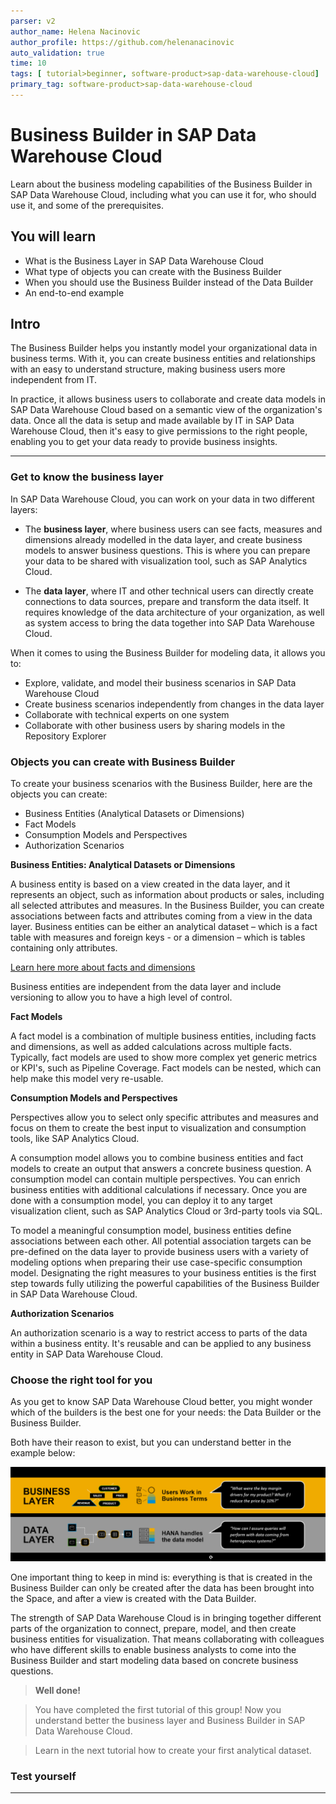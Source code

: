 ```yaml
---
parser: v2
author_name: Helena Nacinovic
author_profile: https://github.com/helenanacinovic
auto_validation: true
time: 10
tags: [ tutorial>beginner, software-product>sap-data-warehouse-cloud]
primary_tag: software-product>sap-data-warehouse-cloud
---
```


# Business Builder in SAP Data Warehouse Cloud
<!-- description --> Learn about the business modeling capabilities of the Business Builder in SAP Data Warehouse Cloud, including what you can use it for, who should use it, and some of the prerequisites.

## You will learn
- What is the Business Layer in SAP Data Warehouse Cloud
- What type of objects you can create with the Business Builder
- When you should use the Business Builder instead of the Data Builder
- An end-to-end example


## Intro
The Business Builder helps you instantly model your organizational data in business terms. With it, you can create business entities and relationships with an easy to understand structure, making business users more independent from IT.

In practice, it allows business users to collaborate and create data models in SAP Data Warehouse Cloud based on a semantic view of the organization's data. Once all the data is setup and made available by IT in SAP Data Warehouse Cloud, then it's easy to give permissions to the right people, enabling you to get your data ready to provide business insights.


---

### Get to know the business layer


In SAP Data Warehouse Cloud, you can work on your data in two different layers:

-	The **business layer**, where business users can see facts, measures and dimensions already modelled in the data layer, and create business models to answer business questions. This is where you can prepare your data to be shared with visualization tool, such as SAP Analytics Cloud.

-	The **data layer**, where IT and other technical users can directly create connections to data sources, prepare and transform the data itself. It requires knowledge of the data architecture of your organization, as well as system access to bring the data together into SAP Data Warehouse Cloud.

When it comes to using the Business Builder for modeling data, it allows you to:

-	Explore, validate, and model their business scenarios in SAP Data Warehouse Cloud
-	Create business scenarios independently from changes in the data layer
-	Collaborate with technical experts on one system
-	Collaborate with other business users by sharing models in the Repository Explorer



### Objects you can create with Business Builder


To create your business scenarios with the Business Builder, here are the objects you can create:

-	Business Entities (Analytical Datasets or Dimensions)
-	Fact Models
-	Consumption Models and Perspectives
-	Authorization Scenarios

**Business Entities: Analytical Datasets or Dimensions**

A business entity is based on a view created in the data layer, and it represents an object, such as information about products or sales, including all selected attributes and measures. In the Business Builder, you can create associations between facts and attributes coming from a view in the data layer. Business entities can be either an analytical dataset – which is a fact table with measures and foreign keys - or a dimension – which is tables containing only attributes.

[Learn here more about facts and dimensions](https://blogs.sap.com/2021/07/22/facts-measures-and-dimensions/)

Business entities are independent from the data layer and include versioning to allow you to have a high level of control.

**Fact Models**

A fact model is a combination of multiple business entities, including facts and dimensions, as well as added calculations across multiple facts. Typically, fact models are used to show more complex yet generic metrics or KPI's, such as Pipeline Coverage. Fact models can be nested, which can help make this model very re-usable.

**Consumption Models and Perspectives**

Perspectives allow you to select only specific attributes and measures and focus on them to create the best input to visualization and consumption tools, like SAP Analytics Cloud.

A consumption model allows you to combine business entities and fact models to create an output that answers a concrete business question. A consumption model can contain multiple perspectives. You can enrich business entities with additional calculations if necessary. Once you are done with a consumption model, you can deploy it to any target visualization client, such as SAP Analytics Cloud or 3rd-party tools via SQL.

To model a meaningful consumption model, business entities define associations between each other. All potential association targets can be pre-defined on the data layer to provide business users with a variety of modeling options when preparing their use case-specific consumption model. Designating the right measures to your business entities is the first step towards fully utilizing the powerful capabilities of the Business Builder in SAP Data Warehouse Cloud.

**Authorization Scenarios**

An authorization scenario is a way to restrict access to parts of the data within a business entity. It's reusable and can be applied to any business entity in SAP Data Warehouse Cloud.





### Choose the right tool for you


As you get to know SAP Data Warehouse Cloud better, you might wonder which of the builders is the best one for your needs: the Data Builder or the Business Builder.

Both have their reason to exist, but you can understand better in the example below:

  ![Layers](Picture1.png)

One important thing to keep in mind is: everything is that is created in the Business Builder can only be created after the data has been brought into the Space, and after a view is created with the Data Builder.

The strength of SAP Data Warehouse Cloud is in bringing together different parts of the organization to connect, prepare, model, and then create business entities for visualization. That means collaborating with colleagues who have different skills to enable business analysts to come into the Business Builder and start modeling data based on concrete business questions.

> **Well done!**

> You have completed the first tutorial of this group! Now you understand better the business layer and Business Builder in SAP Data Warehouse Cloud.

> Learn in the next tutorial how to create your first analytical dataset.




### Test yourself









---
